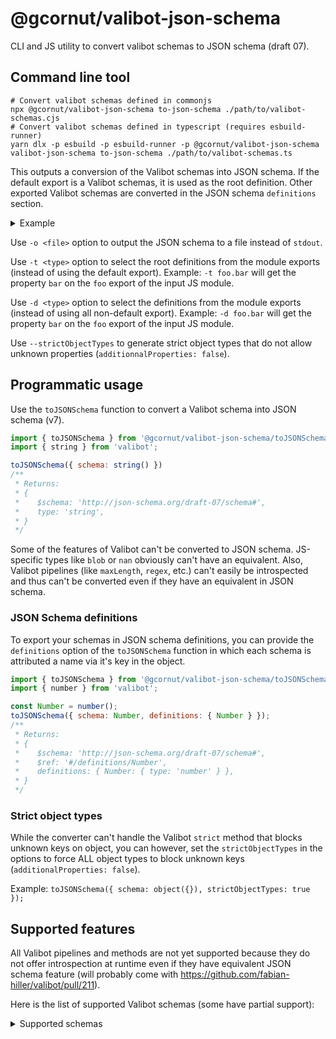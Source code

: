 # @gcornut/valibot-json-schema

CLI and JS utility to convert valibot schemas to JSON schema (draft 07).

## Command line tool

```shell
# Convert valibot schemas defined in commonjs
npx @gcornut/valibot-json-schema to-json-schema ./path/to/valibot-schemas.cjs
# Convert valibot schemas defined in typescript (requires esbuild-runner)
yarn dlx -p esbuild -p esbuild-runner -p @gcornut/valibot-json-schema valibot-json-schema to-json-schema ./path/to/valibot-schemas.ts
```

This outputs a conversion of the Valibot schemas into JSON schema. If the default export is a Valibot schemas, it is
used as
the root definition. Other exported Valibot schemas are converted in the JSON schema <code>definitions</code> section.

<details><summary>Example</summary>

_File `./path/to/valibot-schemas.ts`_:

```js
import * as v from 'valibot';

export const AString = v.string();
const AnObject = v.object({ aString: AString });
export default AnObject;
```

_Previous command outputs_:

```json
{
  "$schema": "http://json-schema.org/draft-07/schema#",
  "definitions": {
    "AString": {
      "type": "string"
    }
  },
  "properties": {
    "aString": {
      "$ref": "#/definitions/AString"
    }
  },
  "required": [
    "aString"
  ],
  "type": "object"
}
```

`AnObject` is the default export in the source module, so it is converted as the root definition. `AString` is exported
separately , so it is exported to the `definitions` section.

</details>

Use `-o <file>` option to output the JSON schema to a file instead of `stdout`.

Use `-t <type>` option to select the root definitions from the module exports (instead of using the default export).
Example: `-t foo.bar` will get the property `bar` on the `foo` export of the input JS module.

Use `-d <type>` option to select the definitions from the module exports (instead of using all non-default export).
Example: `-d foo.bar` will get the property `bar` on the `foo` export of the input JS module.

Use `--strictObjectTypes` to generate strict object types that do not allow unknown
properties (`additionnalProperties: false`).

## Programmatic usage

Use the `toJSONSchema` function to convert a Valibot schema into JSON schema (v7).

```js
import { toJSONSchema } from '@gcornut/valibot-json-schema/toJSONSchema';
import { string } from 'valibot';

toJSONSchema({ schema: string() })
/**
 * Returns:
 * {
 *    $schema: 'http://json-schema.org/draft-07/schema#',
 *    type: 'string',
 * }
 */
```

Some of the features of Valibot can't be converted to JSON schema. JS-specific types like `blob` or `nan` obviously
can't have an equivalent.
Also, Valibot pipelines (like `maxLength`, `regex`, etc.) can't easily be introspected and thus can't be converted even
if they have an equivalent in JSON schema.

### JSON Schema definitions

To export your schemas in JSON schema definitions, you can provide the `definitions` option of the `toJSONSchema`
function in which each schema is attributed a name via it's key in the object.

```js
import { toJSONSchema } from '@gcornut/valibot-json-schema/toJSONSchema';
import { number } from 'valibot';

const Number = number();
toJSONSchema({ schema: Number, definitions: { Number } });
/**
 * Returns:
 * {
 *    $schema: 'http://json-schema.org/draft-07/schema#',
 *    $ref: '#/definitions/Number',
 *    definitions: { Number: { type: 'number' } },
 * }
 */
```

### Strict object types

While the converter can't handle the Valibot `strict` method that blocks unknown keys on object, you can however, set
the `strictObjectTypes` in the options to force ALL object types to block unknown keys (`additionalProperties: false`).

Example: `toJSONSchema({ schema: object({}), strictObjectTypes: true });`

## Supported features

All Valibot pipelines and methods are not yet supported because they do not offer introspection at runtime even if they
have
equivalent JSON schema feature (will probably come with https://github.com/fabian-hiller/valibot/pull/211).

Here is the list of supported Valibot schemas (some have partial support):

<details>
<summary>Supported schemas</summary>

|                | status                                                                                        |
|----------------|-----------------------------------------------------------------------------------------------|
| `any`          | supported                                                                                     |
| `null`         | supported                                                                                     |
| `literal`      | partial: only JSON literal are supported                                                      |
| `number`       | supported                                                                                     |
| `string`       | supported                                                                                     |
| `boolean`      | supported                                                                                     |
| `nullable`     | supported                                                                                     |
| `optional`     | partial: only inside `object` schemas                                                         |
| `never`        | partial: only inside `object` rest or `tuple` rest params                                     |
| `picklist`     | partial: only JSON literal are supported                                                      |
| `union`        | supported                                                                                     |
| `intersection` | supported                                                                                     |
| `array`        | supported                                                                                     |
| `tuple`        | supported                                                                                     |
| `object`       | supported                                                                                     |
| `record`       | partial: only string key are allowed, applicable to plain object only, not arrays             |
| `recursive`    | partial: only if the schema inside [is referenced in `definitions`](#json-schema-definitions) |

</details>
